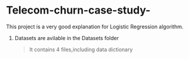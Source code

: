 # Telecom-churn-case-study-
This project is a very good explanation for Logistic Regression algorithm.

1. Datasets are avilable in the Datasets folder
	> It contains 4 files,including data dictionary
